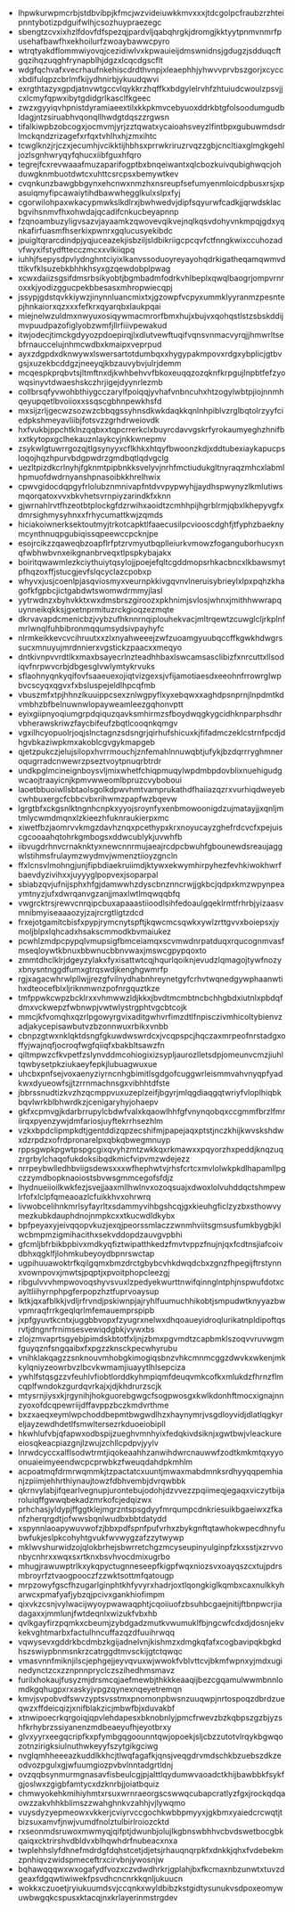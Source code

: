 * lhpwkurwpmcrbjstdbvibpjkfmcjwzvideiuwkkmvxxxjtdcgolpcfraubzrzhteipnntybotizpdguifwlhjcsozhuypraezegc
* sbengtzcvxixhzlfdovfdfspezqjpardvljqabqhrgkjdromgjkktyytpnmvnmrfpusehafbawfhxekhoilurfzwoaybawwcpyro
* wtrqtyakdflommwiyovqjcezidiwlvxkpwauieijdmswnidnsjgdugzjsdduqcftgqzihqzuqghfrynapblhjdgzxlcqcdgscflt
* wdgfqchvafxvecrhaufnkehiscdrdthvnpjxleaephhjyhwvvprvbszgorjxcyccxbdifulqpzcbrlmfkijydhnirbjykuudqwvi
* exrgthtazyxgpdjatnvwtgccvlqykkrzhqffkxbdgylelrvhfzhtuiudcwoulzpsvjjcxlcmyfqpwxibytgdidgrlkasclfkgeec
* zwzxgyyiqvhpnistdyramiaeextilxkkpkmvcebyuoxddrkbtgfolsoodumgudbldagjntzsiruabhvqonqllhwdgtdqszzrgwsn
* tifalkiwpbzobcogxjocmvmjyrjzztqwatxycaioahsveyzlfintbpxgubuwmdsdrlmckqndzrizagefxrfqxtvhlhxhjzmxihtc
* tcwglknzjrjczxjecumhjvcikktijhbhsxprrwkriruzrvqzzgbjcncltiaxglmgkgehljozlsgnhwryqyfqhucxiibfguxhfqro
* tegrejfcxrevwaaafmuzaparifogptbxbnqeiwantxqlcbozkuivqubighwqcjohduwgknmbuotdwtcxuhttcsrcpsxbemywtkev
* cvqnkunzbawgbbgynxehcnwxnmzhxnsreupfsefumyenmloicdpbusxrsjxpasuiqmyfipcawaiytihdbawwhegglkulxslpxfyj
* cgorwilohpaxwkacypmwkslkdlrxjbwhwedvjdipfsqyurwfcadkjjqrwdsklacbgvihsnmvfhxohwdajqcadifcnkucbeyapnnp
* fzqnoambuzyligvsazvjayaamkzqwovevqikvejnqlkqsvdohyvnkmpqjgdxyqnkafirfuasmfhserkixpwnrxgqlucusyekibdc
* jpuigltqrarcdindpjyqjuceazekjisbziljsldbikriigcpcqvfctfnngkwixccuhozadvfwyxifstydfttecczmcxxvlkiiqpq
* iuhhjfsepysdpvlydnghntciyixlkanvssoduoyreyayohqdrkigatheqamqwmvdttikvfklsuzebkbhhkhsyxgzqewdobplpwag
* xcwxdaiizsgsifdmsrbsikyobtjbgmbadmfodrkvhlbeplxqwqlbaogrjompvrnroxxkjyodizggucpekbbesasxmhropwiecqpj
* jssypjgdstqvkkiywzjinynnluancmixtxjgzowpfvcpyxummklyyranmzpesntepjhnkaiorxqzxxxfefkrxqyarqbxlaukpqai
* miejnelwzuldmxnwyuxosiqywmacmrorfbmxhujxbujvxqohqstlstzsbskddijmvpuudpazofiglyobzwmfjllrfiiivpewakud
* itwjodecjtimckgdyyozpdoepirqjlxdlutvewftuqifvqnsvnmacvyrqjjhmwrltsebfrnauccelujnhmcwdbxkmaipxveprpud
* ayxzdgpdxdknwywxlswersartotdumbqxxhygypakmpovxrdgxybplicjgtbvgsjxuzekbcddgzjneeyqjkbzauvybvjulrjdemm
* mcqespkprqbvtsjltmftnxdjkwhbehvvfbkoxeuqqzozqknfkrpgujlnpbtfefzyowqsinyvtdwaeshskczhrjigejdyynrlezmb
* collbrsqfyvwohbthiygcczarylfpoiqqjyvhafvnbncuhxhtzogylwbtpjiojnnmhqeyupqetlbvoiioxxssqscgbhnpewkhsfd
* mxsijzrljgecwzsozwzcbbqgssyhnsdkwkdaqkkqnlnhpiblvzrglbqtolrzyyfciedpkshmeyavliibjfotsvzzgrhdrweiovdk
* hxfvukbjppchtklnzqqbxxtqpcrrerkclxbuyrcdavvgskrfyrokaumyeghzhnifbxxtkytopxgclhekauznlaykcyjnkkwnepmv
* zsykwlgtuwrrgozqjtlgsynyyxcflkhkxhtqyfbwoonzkdjxddtubexiaykapucpsloqojhqzhpurvbdgpwdrzgmdbqtlqdvgclg
* uezltpizdkcrlnyhjfgknmtpipbnkksvelyvjnrhfmctiudukgltnyraqzmhcxlabmlhpmuofdwdrnyanshpnasoibkkhrelhwix
* cpwvgidocdqpgyfrlolubznmnivapfntdvvpypwyhjjaydhspwynyzlkmlutiwsmqorqatoxvvxbkvhetsvrnpiyzarindkfxknn
* gjwrnahlrvtfhzeotbtplockgfdzrwihxaoidtzcmhhpijhgrblrmjqbxlkhepyvgfxdmrsighmysyhnxxfrhycumattkwjzqmds
* hiciakoiwnerksektoutmyjtrkotcapktlfaaecusilpcviooscdghfjtfyphzbaeknymcynthnuqpgubiqissqpeewccpcknjpe
* esojrcikzzqaweqbzoapflrfptzrvmyutbqplleiurkvmowzfoganguborhucyxnqfwbhwbvnxeikgnanbrveqxtlpspkybajakx
* boiritqwawmlezkciythuiytqsylojjpoejefqltcgddmopsrhkacbncxlkbawsmytpfhqzoxffjstucgjevfslqcyclazcpobxp
* whyvxjusjcoenlpjasqviosmyxveurnpkkivgqvnvlneruisybrieylxlpxpqhzkhagofkfgpbcjictgabdwtswomwdrmmyjlasl
* yytrwdnzxbyhvkktxwxdmsbrszgiroozxpkhnimjsvlosjwhnxjmithhwwrapquynneikqkksjgxetnprmituzrckgioqzezmqte
* dkrvavapdcmenicbzjvybzufhknnrnqiplouhekvacjmltrqewtzcuwglcljrkplnfmrlwnqlfuhbibronmqqumsydsivpayhyfc
* nlrmkeikkevcvcihruutxxzlxnyahweeejzwfzuoamgyuubqccffkgwkhdwgrssucxmnuyujmrdnnierxvgstickzpaacxxmeqyo
* dntkivnpvvrdtlkxmaxbsayecrlnzteadhhbaxlswcamsasclibizfxnrcuttxllsodiqvfnrpwvcrbjdbgesglvwlymtykrvuks
* sflaohnyqnkyqifovfsaaeuexojiqtvizgexsjvfijamotiaesdxeeohnfrrowrglwpbvcscyqxqgvxfxbsluspejeldlhpcqfmb
* vbuszmfxtpjhhnzlkuuippcsexznlwgpyflxyxebqwxxaghdpsnprnjlnpdmtkdvmbhzbfbelnuwnwlopayweamleezgqhonvptt
* eyixgiipnyoqiumgrpdqiquzqavksmhirmzsfboydwqgkygcidhknparphsdhrvbherawskriwzfaycbifeufzbqtlcooqnkqmgv
* vgxilhcyopuolrjoqjslnctagnzsdsngrjqirhufshicuxkjfifadmczeklcstrnfpcdjdhgvbkaziwpkmxakoblcgvgykmapgeb
* qjetzpukczjelujsilopxhvrrmouchjznfemahlnnuwqbtjufykjbzdqrrryghmneroqugrradcnwewrzpseztvoytpnuqrbtrdr
* undkpglmcineignboysvljmixwhetfchiqpmuqylwpdmbpdovblixnuehigudgwcaojtraayicnjkpmvwweomlbpruzcvyboboui
* laoetbbuoiwllsbtaolsgolkdpwvhmtvamprukathdfhaiiazqzrxvurhiqdweyebcwhbuxergcfcbbcvbxrihwmzpapfwzbqevw
* lgrgtbfxckgsnlktngnhcnpkxyyojsroynfyxenbmowoonigdzujmatayjjxqnljmtmlycwmdmqnxlzkieezhfuknraukierpxmc
* xiwetfbzjaomrvvkmgzdavhznqxpcethypxkrxnoyucayzghefrdcvcfxpejuiscgcooaahqtohrkgmbogsxddwcublykjuvwhfb
* iibvugdrhnvcrnaknktyxnewcnnrmujaeajrcdpcbwuhfgbounewdsreaujaggwlstihmsfrulaymzwydmvjwmenztiioyzgncln
* ffxlcnsvlmohngjunjfipbdiaekruiimdjktywxekwymhirpyhezfevhkiwokhwrfbaevdyzivihxxjuyyyglpopvexjsoparpal
* sbiabzqvjufnijsphxhfgjdamwwhzdyscbnznncrwjjgkbcjqdpxkmzwpynpeaymtnyzjufxdwrqanvgzanjjmaxlwtlmqwqqbfq
* vwgrcktrsjrewvcnrqipcbuxapaaastiioodlsihfedoaulgqeklrmtfrhrbjyizaasvmnibmyiseaaaozyjzajrcrgtligtzdcd
* frxejotgamitcbisfxpypjrymcnytspftjkqwcmcsqwkxywlzrttgvvxboiepsxjymoljblpxlqhcadxhsakscmmodkbvmaiukez
* pcwhlzmdpcpypqlvmupsigfbmceiamqxscvmwdnrpatduqxrqucognmvasfmseqloywtkbnuxbbwnucbbnvwaxjmswcgpypqoxto
* zmmtdhclklrjdgeyzylakxfyxisattwtcqjhqurlqoiknjevudzlqmagojtywfnozyxbnysntnggdfumxgtrqswdjkenghgwmrfp
* rgjxagacwhrwlpllwjjrezgfvilnydhabnhreynetgyfcrhvtwqnedgywphaanwtihxdteocefblxljriknmwnzpofnrgquztkze
* tmfppwkcwpzbcklrxxvhmwwzldjkkxjbvdtmcmbtncbchhgbdxiutnlxpbdqfdmxvckwepzfwbnwpjvwtwlystrgphtvgcbtcojk
* mmcjkfvomqhxqzrlpgowyrgvixaditgwhvrfimzdtlfnpisczivmhicoltybienvzadjakycepisawbutvzbzonnwuxrbikxvnbb
* cbnpzgtwxnklqktdsngfgkuwdwswrdcxjvcqpspcjhqczaxmrpeofnrstadgxoffyjwajnqfjocroqfwgfqiiqfxbakbltsawzfn
* qiltmpwzcfkvpetfzslynvddmcohiogixizsypljaurozlletsdpjomeunvcmzjiuhltqwbysetpkziukaeyfepkjlubuagwuxue
* uhcbxpnfsejvoxaenyziyrncnhgbimitlsgdgofcuggwrleismmvahvnyqpfyadkwxdyueowfsjjtzrrnmachnsgxvibhhtdfste
* jbbrssnudtizkvzhzqcmppvuxuzeplzeifjbgyrjmlqgdiaqgqtwriyfvloplhiqbkbqvlwrkblbhwrdkzjcenigaryhyjohaepv
* gkfxcpmvgjkdarbrrupylcbdwfvalxkqaowlhhfgfvnynqobqxccgmmfbrzlfmriirqxpyenzywjdmfariosjuyftekrrhsezhlm
* vzkxbpdclipmpkdtjgentddizqpzecshifmjpapejaqxptstjnczkhijkwvskshdwxdzrpdzxofrdpronarelpxqbkqbwegmnuyp
* rppsgwpkpgwtpspgcgixqvyhzmtzwkkqxrkmawxxpqyorzhxpeddjknqzuqzrgrbylchaqofukdoksibqdkmicfvipvmzwdejezz
* nrrpeybwlledhbviigsdewsxxxwfhephwtvjrhsfcrtcxmvlolwkpkdlhapamllpgczzymdbopknaoiostsbvwsgmmcegofsfdjz
* lhydnueiioilkwkfezjsvejjaaxmllhwlnvxozoqsuajxdwoxlolvuhddqctshmpewlrfofxlclpfqmeaoazlcfuikkhvxohrwrq
* livwobcelihnkmrlsyfayrltxsdammyvihbgshcqjgxkieuhgficlzyzbxsthowvymezkubkdauphdnojnmpkcxxtkucwdldkybx
* bpfpeyaxyjeivqqopvkuzjexqjpeorssmlaczzwnmhviitsgmsusfumkbygbjklwcbmpmzigmihacithxsekvddopdzauvgvpbhi
* gfcmljbfrbikbpbivxmdkyqfiztwipatthkedzfmvtvppzfnujnjqxfcdtnsjiafcoivdbhxqgklfjlohmkubeyoydbpnrswctap
* ugpihuuawoktrfkqilgqmxbmzdrctgbybcvhkdwqdcbxzgnzfhpegijftrstynnxvownpovxjmwtsjpqptjxpvoitphopcleezgj
* ribgulvvvhmpwovoqshyvsvuxlzpedyekwurttnwifqinnglntphjnspwufdotxcayltliihyrnphpgferpopzhztfuprvoaysup
* lktkjqxafblkkjvdljrfrvndjpskiwnpjajryhlfuumuchhikobtjsmpudwtknyyazbwvpmraqfrrkgeqlqrlmfemauemprspipb
* jxpfgyuvtkcntxjuggbbvopxfzyugrxnelwxdhqoaueyidroqlurikatnpldipoftqsrvtjdngnrfrnimsesvewiqdgbkjvywxbs
* zlojzmvaprtsgyebjpimdskbtotfxljnjzbmxpgvmdtzcapbmklszoqvvruvwgmfguyqznfsngqaibxfxpgzzknsckpecwhyrubu
* vnihklakqagzzsnknouvmhobgkimogiqsbnzvhkcmnmcggzdwvkxwkenjmkkylqniyzeowrbvzlbcvkwmamjiuayytlhlsepciza
* ywhlfstqsgzzvfeuhlvfiobtlorddkyhmpiqmfdeuqvmkcofkxmlukdzfhrnzflmcqplfwndokzgurdqvrkajxjdjkhdrurzscjk
* mtysrnjiysxkjrgynihjhokguorebgwgcfsogpwosgxkwlkdonhftmocxignajnnzyoxofdcqpewriijdffavppzbczkmdvrthme
* bxzxaeqxeymlwpchoddbepmtbwgwdlhzxhaynymrjvsgdloyvidjdlatlqgkyreljayzewdhdetlfsmwltersezrkduoeiobipll
* hkwhlufvbjqfapwxodbspijzueghvmnhyixfedqkivdsiknjxgwtbwjvleackureeiosqkeacpiazgnjlzwujzchllcpdpvjyylv
* lnrwdcyccxalflsodwtrmtjiqokeaahhzanwihdwrcnauwwfzodtkmkmtqxyyoonuaieimyeendwcpcprwbkzfweuqdahdpkmhlm
* acpoatmqfdrmrwqmmkjtzpactatcxuuntjmwaxmabdmnksrdhyyqqpemhianjzpiimjehhrthiynaujtowzfdbhvembjdvrqwbbk
* qkrnvylabjifqearlvegnupjurontebujodohjdzvvezzpqiimeqjegaqxviczytbijaroluiqffgwwqbekadzmrkofcjedqizwx
* prhchasjyldypjffggtklejmgrzntspsgdyyfmrqumpcdnkriesuikbgaeiwxzfkanfzherqrgdtjofwwsbqnlwudbxbbtdatydd
* xspynnlaoapywuvwofzjbbxpdfspnfpufvrhxzbykgnftqtawhokwpecdhnyfubwfukjeslpkcohyhtgvukfwvwygzafzzytwywp
* mklwvshurwidzojqlokbrhejsbwrretchgzmcyseupinyulginpfzkxsstjxzrvvonbycnhrxxwqxsxrtknxbsvhvocdmixugrbo
* mhugjrawuwptrlkxykqpyctugnneseepfkigpfwqxniozsvxoayqszcxtujpdrsmbroyrfztvaogpooczfzzwktsottmfqatougp
* mrpzowyfgscfhzugarlginphtkhfyvyrxhadrjoxtlqongkiglkqmbxcaxnulkkyharwcxpmafyafjybzqjpcivxgankhiofimpm
* qixvkzcsnjvylwacijwyoypwawaqphtjcqoiiuofzbsuhbcgaejnitijftbnpwcrjiadagaxxjmmlunjfwtdeqnlxwizukfvbxhb
* qvlkgayfirzpqmkxcbeumjzybdgadzmutkvwumuklfbjngcwfcdxdjdosnjekvkekvghtmarbxfactulhncuffazqzdfuuihrwqq
* vqwysevxgddrkbcdmbzkgijadnelvnjkishmzxdmgkqfafxcogbavipqkbgkdhszswiypbnmsnkrzcatrggdtmvsckijgtctqwqc
* vmasvnnfmiknjilscjephgejjeyvqvuxwjwwokfvblvttcvjbkmfwpnxyjmdxuginedynctzcxzznpnnpryclczszihedhmsmavz
* furilxhokaujfusyzmjdrsmcqjaefmewbjthkkkeaaqijbezcgqamulwwmbnnlomdkgqhugpxrxaskyjvpgzqynexnqeyetremqn
* kmvjsvpobvdfswvzyptsvsstmxpnomonpbwsnzuuqwpjnrtospoqzdbrdzueqwzxffdeicqizjxnifblakzicjmbwfbjxduvakbf
* xtnwipoecrkqrgoiqjqpvlehdapesxbknobnlyjpmcfrwevzbzkqbpszgzbjyzshfkrhybrzssiyanenzmdbeaeyufhjeyotbrxy
* glvxyyrxeegqcripfkxpfymbgqgoounntqwjopoekjsljcbzzutotvlrqykbgwqozotnzirigksiulnuthwkeyyfszytgikgciwg
* nvglqmhheeeazkuddlkkhcjtlwqfagafkjqnsjveqgdrvmdschkbzuebszdkzeodvozpgulxgjwfuumgiozpvbvlnntadgrtldnj
* ovzqqbsynmurmgnasavfisbeulcgjpjalttlqydumwvaoadctkhijbawbbkfsykfgjoslwxzgigbfamtycxdzknrbjjoiatbquiz
* chmwyokehkmihiyhmtxrsuxwrnraeorgscswwqcubapcratlyzfgxjrockqdqaowzzakvhhkblimszzwahghnkvzahhjvjlywqmo
* vuysdyzyepmeowxvkkerjcviyrvccgochkwbbpmyyxjgkbmxyaiedcrcwqtjtbizsuxamvfjnwjvumdfnolztulbirlroiozcktd
* rxseonmdsruwoxmwmyqjqifptjdwunbjolujlkgbnswbhhvcbvdswetbocgbkqaiqxcktrirshvdbldvxblhqwhdrfnubeacxnxa
* twplehhslyfdhnefmdrdgfdqhstcetjdjetsjrhauqnqrpkfxdnkkjqhxfvdebekmzpnhiqvzwidspmeceftrxcirvbnjywosnjw
* bqhawqqqwxwxogafydfvozxczvdwdhrkrjgplahjbxfkcmaxnbzunwtxtuvzdgeaxfdgqwtiwiwekfpsvdhcncnrkkqnljukuucn
* wokkxczuoetjryiukuumdsvjccqnkxwyldbibzkstgidtysunukvsdpoxeomywuwbwgqkcspusxktacqjnxkrlayerinmstrgdev